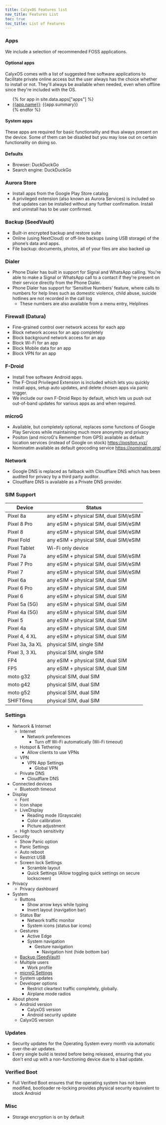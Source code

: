 ```yaml
---
title: CalyxOS Features list
nav_title: Features List
toc: true
toc_title: List of Features
---
```


### Apps
We include a selection of recommended FOSS applications.
#### Optional apps
CalyxOS comes with a list of suggested free software applications to facilitate private online access but the user always has the choice whether to install or not. They'll always be available when needed, even when offline since they're included with the OS.
<ul>
{% for app in site.data.apps["apps"] %}
<li><a href="{{app.web}}">{{app.name}}</a>: {{app.summary}}</li>
{% endfor %}
</ul>

#### System apps
These apps are required for basic functionality and thus always present on the device. Some of them can be disabled but you may lose out on certain functionality on doing so.

#### Defaults
* Browser: DuckDuckGo
* Search engine: DuckDuckGo

### Aurora Store
* Install apps from the Google Play Store catalog
* A privileged extension (also known as Aurora Services) is included so that updates can be installed without any further confirmation. Install and uninstall has to be user confirmed.

### Backup (SeedVault)
* Built-in encrypted backup and restore suite
* Online (using NextCloud) or off-line backups (using USB storage) of the phone’s data and apps.
* File backup: documents, photos, all of your files are also backed up

### Dialer
* Phone Dialer has built in support for Signal and WhatsApp calling. You're able to make a Signal or WhatsApp call to a contact if they're present on their service directly from the Phone Dialer.
* Phone Dialer has support for ‘Sensitive Numbers’ feature, where calls to numbers for help lines such as domestic violence, child abuse, suicide hotlines are not recorded in the call log
  * These numbers are also available from a menu entry, Helplines

### Firewall (Datura)
* Fine-grained control over network access for each app
* Block network access for an app completely
* Block background network access for an app
* Block Wi-Fi for an app
* Block Mobile data for an app
* Block VPN for an app

### F-Droid
* Install free software Android apps.
* The F-Droid Privileged Extension is included which lets you quickly install apps, setup auto updates, and delete chosen apps via panic trigger.
* We include our own F-Droid Repo by default, which lets us push out out-of-band updates for various apps as and when required.

### microG
* Available, but completely optional, replaces some functions of Google Play Services while maintaining much more anonymity and privacy
* Positon (and microG's Remember from GPS) available as default location services (instead of Google on stock) https://positon.xyz/
* Nominatim available as default geocoding service https://nominatim.org/

### Network
* Google DNS is replaced as fallback with Cloudflare DNS which has been audited for privacy by a third party auditor.
* Cloudflare DNS is available as a Private DNS provider.

### SIM Support

| Device | Status |
| ------ | ------ |
| Pixel 8a | any eSIM + physical SIM, dual SIM/eSIM |
| Pixel 8 Pro | any eSIM + physical SIM, dual SIM/eSIM |
| Pixel 8 | any eSIM + physical SIM, dual SIM/eSIM |
| Pixel Fold | any eSIM + physical SIM, dual SIM/eSIM |
| Pixel Tablet | Wi-Fi only device |
| Pixel 7a | any eSIM + physical SIM, dual SIM/eSIM |
| Pixel 7 Pro | any eSIM + physical SIM, dual SIM/eSIM |
| Pixel 7 | any eSIM + physical SIM, dual SIM/eSIM |
| Pixel 6a | any eSIM + physical SIM, dual SIM |
| Pixel 6 Pro | any eSIM + physical SIM, dual SIM |
| Pixel 6 | any eSIM + physical SIM, dual SIM |
| Pixel 5a (5G) | any eSIM + physical SIM, dual SIM |
| Pixel 4a (5G) | any eSIM + physical SIM, dual SIM |
| Pixel 5 | any eSIM + physical SIM, dual SIM |
| Pixel 4a | any eSIM + physical SIM, dual SIM |
| Pixel 4, 4 XL | any eSIM + physical SIM, dual SIM |
| Pixel 3a, 3a XL | physical SIM, single SIM |
| Pixel 3, 3 XL | physical SIM, single SIM |
| FP4 | any eSIM + physical SIM, dual SIM |
| FP5 | any eSIM + physical SIM, dual SIM |
| moto g32 | physical SIM, dual SIM |
| moto g42 | physical SIM, dual SIM |
| moto g52 | physical SIM, dual SIM |
| SHIFT6mq | physical SIM, dual SIM |

### Settings
* Network & Internet
  * Internet
    * Network preferences
      * Turn off Wi-Fi automatically (Wi-Fi timeout)
  * Hotspot & Tethering
    * Allow clients to use VPNs
  * VPN
    * VPN App Settings
      * Global VPN
  * Private DNS
    * Cloudflare DNS
* Connected devices
  * Bluetooth timeout
* Display
  * Font
  * Icon shape
  * LiveDisplay
    * Reading mode (Grayscale)
    * Color calibration
    * Picture adjustment
  * High touch sensitivity
* Security
  * Show Panic option
  * Panic Settings
  * Auto reboot
  * Restrict USB
  * Screen lock Settings
    * Scramble layout
    * Quick Settings (Allow toggling quick settings on secure lockscreen)
* Privacy
  * Privacy dashboard
* System
  * Buttons
    * Show arrow keys while typing
    * Invert layout (navigation bar)
  * Status Bar
    * Network traffic monitor
    * System icons (status bar icons)
  * Gestures
    * Active Edge
    * System navigation
      * Gesture navigation
        * Navigation hint (hide bottom bar)
  * [Backup (SeedVault)](#backup-seedvault)
  * Multiple users
    * Work profile
  * [microG Settings](#microg)
  * System updates
  * Developer options
    * Restrict cleartext traffic completely, globally.
    * Airplane mode radios
* About phone
  * Android version
    * CalyxOS version
    * Android security update
  * CalyxOS version

### Updates
* Security updates for the Operating System every month via automatic over-the-air updates.
* Every single build is tested before being released, ensuring that you don't end up with a non-functioning device due to a bad update.

### Verified Boot
* Full Verified Boot ensures that the operating system has not been modified, bootloader re-locking provides physical security equivalent to stock Android

### Misc
* Storage encryption is on by default
